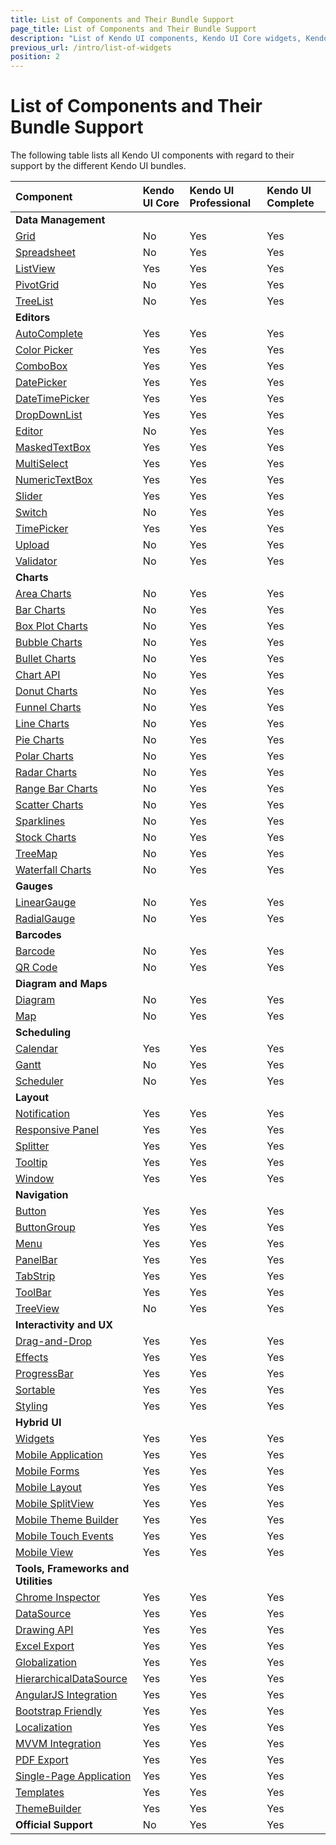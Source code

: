 ```yaml
---
title: List of Components and Their Bundle Support
page_title: List of Components and Their Bundle Support
description: "List of Kendo UI components, Kendo UI Core widgets, Kendo UI Professional widgets, UI for ASP .NET MVC, UI for JSP, and UI for PHP"
previous_url: /intro/list-of-widgets
position: 2
---
```


# List of Components and Their Bundle Support

The following table lists all Kendo UI components with regard to their support by the different Kendo UI bundles.

| Component             | Kendo UI Core     | Kendo UI Professional     | Kendo UI Complete         |
| :---                  | :---              | :---                      | :---                      |
| **Data Management**       |
| [Grid](http://demos.telerik.com/kendo-ui/grid/index)                  | <span class="tag-neutral">No</span>  | <span class="tag-success">Yes</span> | <span class="tag-success">Yes</span>           |
| [Spreadsheet](http://demos.telerik.com/kendo-ui/spreadsheet/index)    | <span class="tag-neutral">No</span>  | <span class="tag-success">Yes</span> | <span class="tag-success">Yes</span>           |
| [ListView](http://demos.telerik.com/kendo-ui/listview/index)          | <span class="tag-success">Yes</span> | <span class="tag-success">Yes</span> | <span class="tag-success">Yes</span>           |
| [PivotGrid](http://demos.telerik.com/kendo-ui/pivotgrid/index)        | <span class="tag-neutral">No</span>  | <span class="tag-success">Yes</span> | <span class="tag-success">Yes</span>           |
| [TreeList](http://demos.telerik.com/kendo-ui/treelist/index)          | <span class="tag-neutral">No</span>  | <span class="tag-success">Yes</span> | <span class="tag-success">Yes</span>           |
| **Editors**               |
| [AutoComplete](http://demos.telerik.com/kendo-ui/autocomplete/index)  | <span class="tag-success">Yes</span> | <span class="tag-success">Yes</span> | <span class="tag-success">Yes</span>           |
| [Color Picker](http://demos.telerik.com/kendo-ui/colorpicker/index)   | <span class="tag-success">Yes</span> | <span class="tag-success">Yes</span> | <span class="tag-success">Yes</span>           |
| [ComboBox](http://demos.telerik.com/kendo-ui/combobox/index)          | <span class="tag-success">Yes</span> | <span class="tag-success">Yes</span> | <span class="tag-success">Yes</span>           |
| [DatePicker](http://demos.telerik.com/kendo-ui/datepicker/index)      | <span class="tag-success">Yes</span> | <span class="tag-success">Yes</span> | <span class="tag-success">Yes</span>           |
| [DateTimePicker](http://demos.telerik.com/kendo-ui/datetimepicker/index) | <span class="tag-success">Yes</span> | <span class="tag-success">Yes</span> | <span class="tag-success">Yes</span>        |
| [DropDownList](http://demos.telerik.com/kendo-ui/dropdownlist/index)  | <span class="tag-success">Yes</span> | <span class="tag-success">Yes</span> | <span class="tag-success">Yes</span>           |
| [Editor](http://demos.telerik.com/kendo-ui/editor/index)              | <span class="tag-neutral">No</span>  | <span class="tag-success">Yes</span> | <span class="tag-success">Yes</span>           |
| [MaskedTextBox](http://demos.telerik.com/kendo-ui/maskedtextbox/index)| <span class="tag-success">Yes</span> | <span class="tag-success">Yes</span> | <span class="tag-success">Yes</span>           |
| [MultiSelect](http://demos.telerik.com/kendo-ui/multiselect/index)    | <span class="tag-success">Yes</span> | <span class="tag-success">Yes</span> | <span class="tag-success">Yes</span>           |
| [NumericTextBox](http://demos.telerik.com/kendo-ui/numerictextbox/index) | <span class="tag-success">Yes</span> | <span class="tag-success">Yes</span> | <span class="tag-success">Yes</span>        |
| [Slider](http://demos.telerik.com/kendo-ui/slider/index)              | <span class="tag-success">Yes</span>| <span class="tag-success">Yes</span> | <span class="tag-success">Yes</span>            |
| [Switch](http://demos.telerik.com/kendo-ui/switch/index)              | <span class="tag-neutral">No</span>  | <span class="tag-success">Yes</span> | <span class="tag-success">Yes</span>           |
| [TimePicker](http://demos.telerik.com/kendo-ui/timepicker/index)      | <span class="tag-success">Yes</span> | <span class="tag-success">Yes</span> | <span class="tag-success">Yes</span>           |
| [Upload](http://demos.telerik.com/kendo-ui/upload/index)              | <span class="tag-neutral">No</span>  | <span class="tag-success">Yes</span> | <span class="tag-success">Yes</span>           |
| [Validator](http://demos.telerik.com/kendo-ui/validator/index)        | <span class="tag-neutral">No</span>  | <span class="tag-success">Yes</span> | <span class="tag-success">Yes</span>           |
| **Charts**                |
| [Area Charts](http://demos.telerik.com/kendo-ui/area-charts/index)    | <span class="tag-neutral">No</span> | <span class="tag-success">Yes</span> | <span class="tag-success">Yes</span>            |
| [Bar Charts](http://demos.telerik.com/kendo-ui/bar-charts/index)      | <span class="tag-neutral">No</span> | <span class="tag-success">Yes</span> | <span class="tag-success">Yes</span>            |
| [Box Plot Charts](http://demos.telerik.com/kendo-ui/box-plot-charts/index) | <span class="tag-neutral">No</span> | <span class="tag-success">Yes</span> | <span class="tag-success">Yes</span>       |
| [Bubble Charts](http://demos.telerik.com/kendo-ui/bubble-charts/index)| <span class="tag-neutral">No</span> | <span class="tag-success">Yes</span> | <span class="tag-success">Yes</span>            |
| [Bullet Charts](http://demos.telerik.com/kendo-ui/bullet-charts/index)| <span class="tag-neutral">No</span> | <span class="tag-success">Yes</span> | <span class="tag-success">Yes</span>            |
| [Chart API](http://demos.telerik.com/kendo-ui/chart-api/index)        | <span class="tag-neutral">No</span> | <span class="tag-success">Yes</span> | <span class="tag-success">Yes</span>            |
| [Donut Charts](http://demos.telerik.com/kendo-ui/donut-charts/index)  | <span class="tag-neutral">No</span> | <span class="tag-success">Yes</span> | <span class="tag-success">Yes</span>            |
| [Funnel Charts](http://demos.telerik.com/kendo-ui/funnel-charts/index)| <span class="tag-neutral">No</span> | <span class="tag-success">Yes</span> | <span class="tag-success">Yes</span>            |
| [Line Charts](http://demos.telerik.com/kendo-ui/line-charts/index)    | <span class="tag-neutral">No</span> | <span class="tag-success">Yes</span> | <span class="tag-success">Yes</span>            |
| [Pie Charts](http://demos.telerik.com/kendo-ui/pie-charts/index)      | <span class="tag-neutral">No</span> | <span class="tag-success">Yes</span> | <span class="tag-success">Yes</span>            |
| [Polar Charts](http://demos.telerik.com/kendo-ui/polar-charts/index)  | <span class="tag-neutral">No</span> | <span class="tag-success">Yes</span> | <span class="tag-success">Yes</span>            |
| [Radar Charts](http://demos.telerik.com/kendo-ui/radar-charts/index)  | <span class="tag-neutral">No</span> | <span class="tag-success">Yes</span> | <span class="tag-success">Yes</span>            |
| [Range Bar Charts](http://demos.telerik.com/kendo-ui/range-bar-charts/index) | <span class="tag-neutral">No</span> | <span class="tag-success">Yes</span> | <span class="tag-success">Yes</span>     |
| [Scatter Charts](http://demos.telerik.com/kendo-ui/scatter-charts/index) | <span class="tag-neutral">No</span> | <span class="tag-success">Yes</span> | <span class="tag-success">Yes</span>         |
| [Sparklines](http://demos.telerik.com/kendo-ui/sparklines/index)      | <span class="tag-neutral">No</span> | <span class="tag-success">Yes</span> | <span class="tag-success">Yes</span>            |
| [Stock Charts](http://demos.telerik.com/kendo-ui/financial/index)     | <span class="tag-neutral">No</span> | <span class="tag-success">Yes</span> | <span class="tag-success">Yes</span>            |
| [TreeMap](http://demos.telerik.com/kendo-ui/treemap/index)            | <span class="tag-neutral">No</span> | <span class="tag-success">Yes</span> | <span class="tag-success">Yes</span>            |
| [Waterfall Charts](http://demos.telerik.com/kendo-ui/waterfall-charts/index) | <span class="tag-neutral">No</span> | <span class="tag-success">Yes</span> | <span class="tag-success">Yes</span>     |
| **Gauges**                |
| [LinearGauge](http://demos.telerik.com/kendo-ui/linear-gauge/index)   | <span class="tag-neutral">No</span> | <span class="tag-success">Yes</span> | <span class="tag-success">Yes</span>            |
| [RadialGauge](http://demos.telerik.com/kendo-ui/radial-gauge/index)   | <span class="tag-neutral">No</span> | <span class="tag-success">Yes</span> | <span class="tag-success">Yes</span>            |
| **Barcodes**              |
| [Barcode](http://demos.telerik.com/kendo-ui/barcode/index)            | <span class="tag-neutral">No</span> | <span class="tag-success">Yes</span> | <span class="tag-success">Yes</span>            |
| [QR Code](http://demos.telerik.com/kendo-ui/qrcode/index)             | <span class="tag-neutral">No</span> | <span class="tag-success">Yes</span> | <span class="tag-success">Yes</span>            |
| **Diagram and Maps**      |
| [Diagram](http://demos.telerik.com/kendo-ui/diagram/index)            | <span class="tag-neutral">No</span> | <span class="tag-success">Yes</span> | <span class="tag-success">Yes</span>            |
| [Map](http://demos.telerik.com/kendo-ui/map/index)                    | <span class="tag-neutral">No</span> | <span class="tag-success">Yes</span> | <span class="tag-success">Yes</span>            |
| **Scheduling**            |
| [Calendar](http://demos.telerik.com/kendo-ui/calendar/index)          | <span class="tag-success">Yes</span> | <span class="tag-success">Yes</span> | <span class="tag-success">Yes</span>           |
| [Gantt](http://demos.telerik.com/kendo-ui/gantt/index)                | <span class="tag-neutral">No</span>  | <span class="tag-success">Yes</span> | <span class="tag-success">Yes</span>           |
| [Scheduler](http://demos.telerik.com/kendo-ui/scheduler/index)        | <span class="tag-neutral">No</span>  | <span class="tag-success">Yes</span> | <span class="tag-success">Yes</span>           |
| **Layout**                |
| [Notification](http://demos.telerik.com/kendo-ui/notification/index)  | <span class="tag-success">Yes</span> | <span class="tag-success">Yes</span> | <span class="tag-success">Yes</span>           |
| [Responsive Panel](http://demos.telerik.com/kendo-ui/responsive-panel/index)| <span class="tag-success">Yes</span> | <span class="tag-success">Yes</span> | <span class="tag-success">Yes</span>     |
| [Splitter](http://demos.telerik.com/kendo-ui/splitter/index)          | <span class="tag-success">Yes</span>| <span class="tag-success">Yes</span> | <span class="tag-success">Yes</span>            |
| [Tooltip](http://demos.telerik.com/kendo-ui/tooltip/index)            | <span class="tag-success">Yes</span> | <span class="tag-success">Yes</span> | <span class="tag-success">Yes</span>           |
| [Window](http://demos.telerik.com/kendo-ui/window/index)              | <span class="tag-success">Yes</span> | <span class="tag-success">Yes</span> | <span class="tag-success">Yes</span>           |
| **Navigation**            |
| [Button](http://demos.telerik.com/kendo-ui/button/index)              | <span class="tag-success">Yes</span> | <span class="tag-success">Yes</span> | <span class="tag-success">Yes</span>           |
| [ButtonGroup](http://demos.telerik.com/kendo-ui/buttongroup/index)    | <span class="tag-success">Yes</span> | <span class="tag-success">Yes</span> | <span class="tag-success">Yes</span>           |
| [Menu](http://demos.telerik.com/kendo-ui/menu/index)                  | <span class="tag-success">Yes</span> | <span class="tag-success">Yes</span> | <span class="tag-success">Yes</span>           |
| [PanelBar](http://demos.telerik.com/kendo-ui/panelbar/index)          | <span class="tag-success">Yes</span> | <span class="tag-success">Yes</span> | <span class="tag-success">Yes</span>           |
| [TabStrip](http://demos.telerik.com/kendo-ui/tabstrip/index)          | <span class="tag-success">Yes</span> | <span class="tag-success">Yes</span> | <span class="tag-success">Yes</span>           |
| [ToolBar](http://demos.telerik.com/kendo-ui/toolbar/index)            | <span class="tag-success">Yes</span> | <span class="tag-success">Yes</span> | <span class="tag-success">Yes</span>           |
| [TreeView](http://demos.telerik.com/kendo-ui/treeview/index)          | <span class="tag-neutral">No</span>  | <span class="tag-success">Yes</span> | <span class="tag-success">Yes</span>           |
| **Interactivity and UX**  |
| [Drag-and-Drop](http://demos.telerik.com/kendo-ui/dragdrop/index)     | <span class="tag-success">Yes</span> | <span class="tag-success">Yes</span> | <span class="tag-success">Yes</span>           |
| [Effects](http://demos.telerik.com/kendo-ui/fx/expand)                | <span class="tag-success">Yes</span> | <span class="tag-success">Yes</span> | <span class="tag-success">Yes</span>           |
| [ProgressBar](http://demos.telerik.com/kendo-ui/progressbar/index)    | <span class="tag-success">Yes</span> | <span class="tag-success">Yes</span> | <span class="tag-success">Yes</span>           |
| [Sortable](http://demos.telerik.com/kendo-ui/sortable/index)          | <span class="tag-success">Yes</span> | <span class="tag-success">Yes</span> | <span class="tag-success">Yes</span>           |
| [Styling](http://demos.telerik.com/kendo-ui/styling/index)            | <span class="tag-success">Yes</span> | <span class="tag-success">Yes</span> | <span class="tag-success">Yes</span>           |
| **Hybrid UI**     |
| [Widgets](http://demos.telerik.com/kendo-ui/m/index)                  | <span class="tag-success">Yes</span> | <span class="tag-success">Yes</span> | <span class="tag-success">Yes</span>           |
| [Mobile Application](http://demos.telerik.com/kendo-ui/m/index)       | <span class="tag-success">Yes</span> | <span class="tag-success">Yes</span> | <span class="tag-success">Yes</span>           |
| [Mobile Forms](http://demos.telerik.com/kendo-ui/m/index)             | <span class="tag-success">Yes</span> | <span class="tag-success">Yes</span> | <span class="tag-success">Yes</span>           |
| [Mobile Layout](http://demos.telerik.com/kendo-ui/m/index)            | <span class="tag-success">Yes</span> | <span class="tag-success">Yes</span> | <span class="tag-success">Yes</span>           |
| [Mobile SplitView](http://demos.telerik.com/kendo-ui/m/index)         | <span class="tag-success">Yes</span> | <span class="tag-success">Yes</span> | <span class="tag-success">Yes</span>           |
| [Mobile Theme Builder](http://demos.telerik.com/kendo-ui/mobilethemebuilder)| <span class="tag-success">Yes</span> | <span class="tag-success">Yes</span> | <span class="tag-success">Yes</span>     |
| [Mobile Touch Events](http://demos.telerik.com/kendo-ui/m/index)      | <span class="tag-success">Yes</span> | <span class="tag-success">Yes</span> | <span class="tag-success">Yes</span>           |
| [Mobile View](http://demos.telerik.com/kendo-ui/m/index)              | <span class="tag-success">Yes</span> | <span class="tag-success">Yes</span> | <span class="tag-success">Yes</span>           |
| **Tools, Frameworks and Utilities**   |
| [Chrome Inspector](https://chrome.google.com/webstore/category/apps)  | <span class="tag-success">Yes</span>   | <span class="tag-success">Yes</span> | <span class="tag-success">Yes</span>         |
| [DataSource](http://demos.telerik.com/kendo-ui/datasource/index)      | <span class="tag-success">Yes</span>   | <span class="tag-success">Yes</span> | <span class="tag-success">Yes</span>         |
| [Drawing API](http://demos.telerik.com/kendo-ui/drawing/index)        | <span class="tag-success">Yes</span> | <span class="tag-success">Yes</span> | <span class="tag-success">Yes</span>           |
| [Excel Export](http://docs.telerik.com/kendo-ui/framework/excel/introduction) | <span class="tag-success">Yes</span> | <span class="tag-success">Yes</span> | <span class="tag-success">Yes</span>   |
| [Globalization](http://demos.telerik.com/kendo-ui/globalization/index)| <span class="tag-success">Yes</span>   | <span class="tag-success">Yes</span> | <span class="tag-success">Yes</span> |
| [HierarchicalDataSource](http://docs.telerik.com/kendo-ui/framework/hierarchicaldatasource/overview) | <span class="tag-success">Yes</span> | <span class="tag-success">Yes</span> | <span class="tag-success">Yes</span> |
| [AngularJS Integration](http://demos.telerik.com/kendo-ui/integration/index)| <span class="tag-success">Yes</span> | <span class="tag-success">Yes</span> | <span class="tag-success">Yes</span>     |
| [Bootstrap Friendly](http://demos.telerik.com/kendo-ui/integration/bootstrap)| <span class="tag-success">Yes</span> | <span class="tag-success">Yes</span> | <span class="tag-success">Yes</span>    |
| [Localization](http://docs.telerik.com/kendo-ui/framework/localization/overview) | <span class="tag-success">Yes</span> | <span class="tag-success">Yes</span> | <span class="tag-success">Yes</span>|
| [MVVM Integration](http://demos.telerik.com/kendo-ui/mvvm/index)      | <span class="tag-success">Yes</span> | <span class="tag-success">Yes</span> | <span class="tag-success">Yes</span>           |
| [PDF Export](http://demos.telerik.com/kendo-ui/pdf-export/index)      | <span class="tag-success">Yes</span> | <span class="tag-success">Yes</span> | <span class="tag-success">Yes</span>           |
| [Single-Page Application](http://demos.telerik.com/kendo-ui/spa/index)| <span class="tag-success">Yes</span> | <span class="tag-success">Yes</span> | <span class="tag-success">Yes</span>           |
| [Templates](http://demos.telerik.com/kendo-ui/templates/index)        | <span class="tag-success">Yes</span> | <span class="tag-success">Yes</span> | <span class="tag-success">Yes</span>           |
| [ThemeBuilder](http://demos.telerik.com/kendo-ui/themebuilder)        | <span class="tag-success">Yes</span> | <span class="tag-success">Yes</span> | <span class="tag-success">Yes</span>           |
| **Official Support**                                                  | <span class="tag-neutral">No</span>  | <span class="tag-success">Yes</span> | <span class="tag-success">Yes</span>           |
